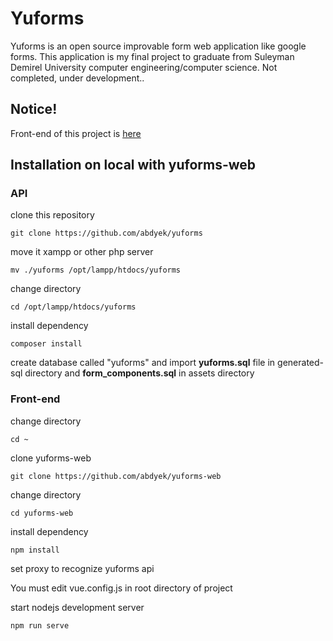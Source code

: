 # Yuforms
Yuforms is an open source improvable form web application like google forms. This application is my final project to graduate from Suleyman Demirel University computer engineering/computer science. Not completed, under development..

## Notice!
Front-end of this project is [here](https://github.com/abdyek/yuforms-web)

## Installation on local with yuforms-web

### API

clone this repository

`git clone https://github.com/abdyek/yuforms`

move it xampp or other php server

`mv ./yuforms /opt/lampp/htdocs/yuforms`

change directory

`cd /opt/lampp/htdocs/yuforms`

install dependency

`composer install`

create database called "yuforms" and import **yuforms.sql** file in generated-sql directory and **form_components.sql** in assets directory

### Front-end

change directory

`cd ~`

clone yuforms-web

`git clone https://github.com/abdyek/yuforms-web`

change directory

`cd yuforms-web`

install dependency

`npm install`

set proxy to recognize yuforms api

You must edit vue.config.js in root directory of project

start nodejs development server

`npm run serve`
